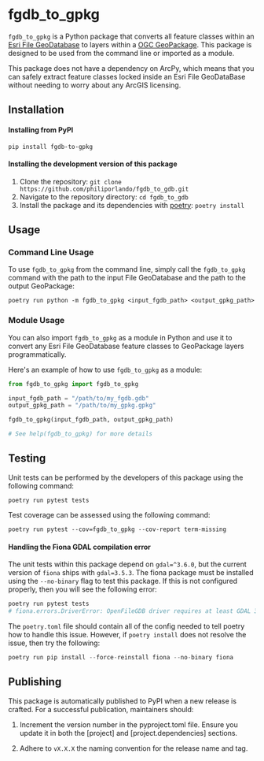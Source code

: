 # fgdb_to_gpkg

`fgdb_to_gpkg` is a Python package that converts all feature classes within an [Esri File GeoDatabase](https://pro.arcgis.com/en/pro-app/latest/help/data/geodatabases/manage-file-gdb/file-geodatabases.htm) to layers within a [OGC GeoPackage](https://www.geopackage.org). This package is designed to be used from the command line or imported as a module.

This package does not have a dependency on ArcPy, which means that you can safely extract feature classes locked inside an Esri File GeoDataBase without needing to worry about any ArcGIS licensing.

## Installation

#### Installing from PyPI

```
pip install fgdb-to-gpkg
```

#### Installing the development version of this package

1. Clone the repository: `git clone https://github.com/philiporlando/fgdb_to_gdb.git`
2. Navigate to the repository directory: `cd fgdb_to_gdb`
3. Install the package and its dependencies with [poetry](https://python-poetry.org/): `poetry install`

## Usage

### Command Line Usage

To use `fgdb_to_gpkg` from the command line, simply call the `fgdb_to_gpkg` command with the path to the input File GeoDatabase and the path to the output GeoPackage:

```
poetry run python -m fgdb_to_gpkg <input_fgdb_path> <output_gpkg_path>
```

### Module Usage

You can also import `fgdb_to_gpkg` as a module in Python and use it to convert any Esri File GeoDatabase feature classes to GeoPackage layers programmatically.

Here's an example of how to use `fgdb_to_gpkg` as a module:

```python
from fgdb_to_gpkg import fgdb_to_gpkg

input_fgdb_path = "/path/to/my_fgdb.gdb"
output_gpkg_path = "/path/to/my_gpkg.gpkg"

fgdb_to_gpkg(input_fgdb_path, output_gpkg_path)

# See help(fgdb_to_gpkg) for more details
```

## Testing

Unit tests can be performed by the developers of this package using the following command:

```
poetry run pytest tests
```

Test coverage can be assessed using the following command:

```
poetry run pytest --cov=fgdb_to_gpkg --cov-report term-missing
```

#### Handling the Fiona GDAL compilation error

The unit tests within this package depend on `gdal=^3.6.0`, but the current version of `fiona` ships with `gdal=3.5.3`. The fiona package must be installed using the `--no-binary` flag to test this package. If this is not configured properly, then you will see the following error:

```python
poetry run pytest tests
# fiona.errors.DriverError: OpenFileGDB driver requires at least GDAL 3.6.0 for mode 'w', Fiona was compiled against: 3.5.3
```

The `poetry.toml` file should contain all of the config needed to tell poetry how to handle this issue. However, if `poetry install` does not resolve the issue, then try the following:

```python
poetry run pip install --force-reinstall fiona --no-binary fiona
```

## Publishing

This package is automatically published to PyPI when a new release is crafted. For a successful publication, maintainers should:

1. Increment the version number in the pyproject.toml file. Ensure you update it in both the [project] and [project.dependencies] sections.

2. Adhere to `vX.X.X` the naming convention for the release name and tag.
